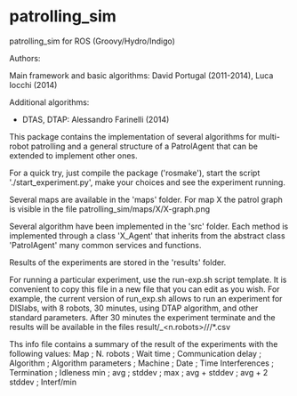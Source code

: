 patrolling_sim
==============

patrolling_sim for ROS (Groovy/Hydro/Indigo)

Authors:

Main framework and basic algorithms:
 David Portugal (2011-2014), Luca Iocchi (2014)
 
Additional algorithms:
* DTAS, DTAP: Alessandro Farinelli (2014)


This package contains the implementation of several algorithms for multi-robot patrolling
and a general structure of a PatrolAgent that can be extended to implement other ones.


For a quick try, just compile the package ('rosmake'), start the script './start_experiment.py',
make your choices and see the experiment running.

Several maps are available in the 'maps' folder. For map X the patrol graph is visible in the file
patrolling_sim/maps/X/X-graph.png 

Several algorithm have been implemented in the 'src' folder. 
Each method is implemented through a class 'X_Agent'
that inherits from the abstract class 'PatrolAgent' many common services and functions.

Results of the experiments are stored in the 'results' folder.

For running a particular experiment, use the run-exp.sh script template.
It is convenient to copy this file in a new file that you can edit as you wish.
For example, the current version of run_exp.sh allows to run an experiment for 
DISlabs, with 8 robots, 30 minutes, using DTAP algorithm, and other standard parameters.
After 30 minutes the experiment terminate and the results will be available in the files
result/<map>_<n.robots>/<algorithm>/<machine>/<date>*.csv

Ths info file contains a summary of the result of the experiments with the following values:
Map ;	N. robots ;	Wait time	; Communication delay ;	Algorithm ;	Algorithm parameters ;	Machine ;	Date ;	Time	Interferences	; Termination ;	Idleness	min ;	avg	; stddev	; max	; avg + stddev	; avg + 2 stddev	; Interf/min

											
